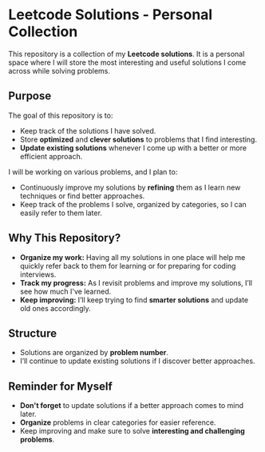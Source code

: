 # Leetcode Solutions - Personal Collection

This repository is a collection of my **Leetcode solutions**. It is a personal space where I will store the most interesting and useful solutions I come across while solving problems.

## Purpose

The goal of this repository is to:
- Keep track of the solutions I have solved.
- Store **optimized** and **clever solutions** to problems that I find interesting.
- **Update existing solutions** whenever I come up with a better or more efficient approach.

I will be working on various problems, and I plan to:
- Continuously improve my solutions by **refining** them as I learn new techniques or find better approaches.
- Keep track of the problems I solve, organized by categories, so I can easily refer to them later.

## Why This Repository?

- **Organize my work:** Having all my solutions in one place will help me quickly refer back to them for learning or for preparing for coding interviews.
- **Track my progress:** As I revisit problems and improve my solutions, I’ll see how much I've learned.
- **Keep improving:** I’ll keep trying to find **smarter solutions** and update old ones accordingly.

## Structure

- Solutions are organized by **problem number**.
- I’ll continue to update existing solutions if I discover better approaches.

## Reminder for Myself

- **Don't forget** to update solutions if a better approach comes to mind later.
- **Organize** problems in clear categories for easier reference.
- Keep improving and make sure to solve **interesting and challenging problems**.